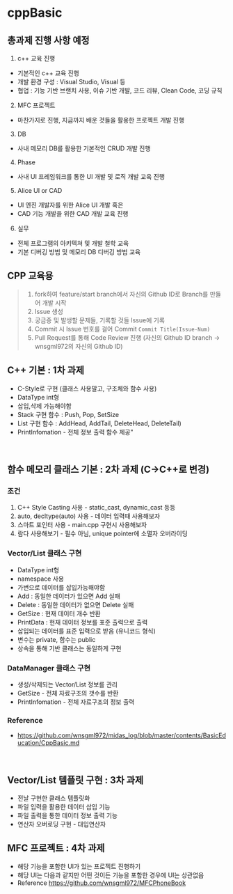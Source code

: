 # cppBasic
## 총과제 진행 사항 예정
1. c++ 교육 진행
  - 기본적인 c++ 교육 진행
  - 개발 환경 구성 : Visual Studio, Visual  등
  - 협업 : 기능 기반 브랜치 사용, 이슈 기반 개발, 코드 리뷰, Clean Code, 코딩 규칙
2. MFC 프로젝트
  - 마찬가지로 진행, 지금까지 배운 것들을 활용한 프로젝트 개발 진행
3. DB
  - 사내 메모리 DB를 활용한 기본적인 CRUD 개발 진행
4. Phase
  - 사내 UI 프레임워크를 통한 UI 개발 및 로직 개발 교육 진행
5. Alice UI or CAD
  - UI 엔진 개발자를 위한 Alice UI 개발 혹은
  - CAD 기능 개발을 위한 CAD 개발 교육 진행
6. 실무
  - 전체 프로그램의 아키텍쳐 및 개발 철학 교육
  - 기본 디버깅 방법 및 메모리 DB 디버깅 방법 교육
  

## CPP 교육용
> 1. fork하여 feature/start branch에서 자신의 Github ID로 Branch를 만들어 개발 시작
> 2. Issue 생성
> 3. 궁금증 및 발생할 문제들, 기록할 것들 Issue에 기록
> 4. Commit 시 Issue 번호를 걸어 Commit `Commit Title(Issue-Num)`
> 5. Pull Request를 통해 Code Review 진행 (자신의 Github ID branch -> wnsgml972의 자신의 Github ID)

## C++ 기본 : 1차 과제
- C-Style로 구현 (클래스 사용말고, 구조체와 함수 사용)
- DataType int형
- 삽입,삭제 가능해야함
- Stack 구현 함수 : Push, Pop, SetSize
- List 구현 함수 : AddHead, AddTail, DeleteHead, DeleteTail)
- PrintInfomation - 전체 정보 출력 함수 제공"

<br/>

## 함수 메모리 클래스 기본 : 2차 과제 (C->C++로 변경)
### 조건
1. C++ Style Casting 사용 - static_cast, dynamic_cast 등등
2. auto, decltype(auto) 사용 - 데이터 입력때 사용해보자
3. 스마트 포인터 사용 - main.cpp 구현시 사용해보자
4. 람다 사용해보기 - 필수 아님, unique pointer에 소멸자 오버라이딩
### Vector/List 클래스 구현
- DataType int형
- namespace 사용
- 가변으로 데이터를 삽입가능해야함
- Add : 동일한 데이터가 있으면 Add 실패
- Delete : 동일한 데이터가 없으면 Delete 실패
- GetSize : 현재 데이터 개수 반환
- PrintData : 현재 데이터 정보를 표준 출력으로 출력
- 삽입되는 데이터를 표준 입력으로 받음 (유니코드 형식)
- 변수는 private, 함수는 public
- 상속을 통해 기반 클래스는 동일하게 구현
### DataManager 클래스 구현
- 생성/삭제되는 Vector/List 정보를 관리
- GetSize - 전체 자료구조의 갯수를 반환
- PrintInfomation - 전체 자료구조의 정보 출력

### Reference
* <https://github.com/wnsgml972/midas_log/blob/master/contents/BasicEducation/CppBasic.md>


<br/>

## Vector/List 템플릿 구현 : 3차 과제
- 전날 구현한 클래스 템플릿화
- 파일 입력을 활용한 데이터 삽입 기능
- 파일 출력을 통한 데이터 정보 출력 기능
- 연산자 오버로딩 구현 - 대입연산자

## MFC 프로젝트 : 4차 과제
- 해당 기능을 포함한 UI가 있는 프로젝트 진행하기
- 해당 UI는 다음과 같지만 어떤 것이든 기능을 포함한 경우에 UI는 상관없음
- Reference <https://github.com/wnsgml972/MFCPhoneBook>

